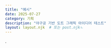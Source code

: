 ```yaml
---
title: "예시"
date: 2025-07-27
category: 기획
description: "야구공 기반 도트 그래픽 아이디어 테스트"
layout: layout.njk  # 또는 post.njkㄴ
---
```

.